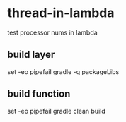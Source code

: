 # thread-in-lambda
test processor nums in lambda

## build layer
set -eo pipefail
gradle -q packageLibs

## build function
set -eo pipefail
gradle clean build